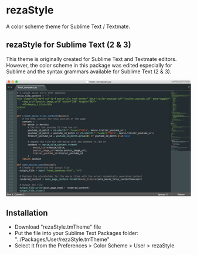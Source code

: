 # rezaStyle
A color scheme theme for Sublime Text / Textmate.

## rezaStyle for Sublime Text (2 & 3)

This theme is originally created for Sublime Text and Textmate editors. However, the color scheme in this package was edited especially for Sublime and the syntax grammars available for Sublime Text (2 & 3).

![python](https://raw.githubusercontent.com/rezaadle/color-scheme/master/rezaStyle.png)


## Installation

* Download "rezaStyle.tmTheme" file
* Put the file into your Sublime Text Packages folder: "../Packages/User/rezaStyle.tmTheme"
* Select it from the Preferences > Color Scheme > User > rezaStyle
